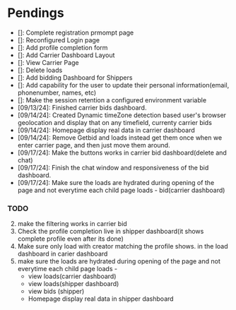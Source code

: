 # Pendings

* []: Complete registration prmompt page
* []: Reconfigured Login page
* []: Add profile completion form
* []: Add Carrier Dashboard Layout
* []: View Carrier Page
* []: Delete loads
* []: Add bidding Dashboard for Shippers
* []: Add capability for the user to update their personal information(email, phonenumber, names, etc)
* []: Make the session retention a configured environment variable
* [09/13/24]: Finished carrier bids dashboard.
* [09/14/24]: Created Dynamic timeZone detection based user's browser geolocation and display that on any timefield, currenty carrier bids
* [09/14/24]: Homepage display real data in carrier dashboard
* [09/14/24]: Remove Getbid and loads instead get them once when we enter carrier page, and then just move them around.
* [09/17/24]: Make the buttons works in carrier bid dashboard(delete and chat)
* [09/17/24]: Finish the chat window and responsiveness of the bid dashboard.
* [09/17/24]: Make sure the loads are hydrated during opening of the page and not everytime each child page loads - bid(carrier dashboard)

### TODO

2. make the filtering works in carrier bid
3. Check the profile completion live in shipper dashboard(it shows complete profile even after its done)
4. Make sure only load with creator matching the profile shows. in the load dashboard in carier dashboard
5. make sure the loads are hydrated during opening of the page and not everytime each child page loads - 
    - view loads(carrier dashboard)
    - view loads(shipper dashboard)
    - view bids (shipper)
    - Homepage display real data in shipper dashboard